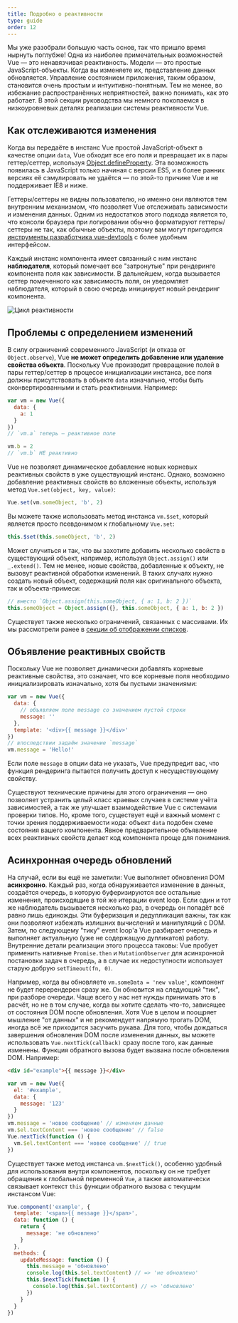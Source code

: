 ```yaml
---
title: Подробно о реактивности
type: guide
order: 12
---
```


Мы уже разобрали большую часть основ, так что пришло время нырнуть поглубже! Одна из наиболее примечательных возможностей Vue — это ненавязчивая реактивность. Модели — это простые JavaScript-объекты. Когда вы изменяете их, представление данных обновляется. Управление состоянием приложения, таким образом, становится очень простым и интуитивно-понятным. Тем не менее, во избежание распространённых неприятностей, важно понимать, как это работает. В этой секции руководства мы немного покопаемся в низкоуровневых деталях реализации системы реактивности Vue.

## Как отслеживаются изменения

Когда вы передаёте в инстанс Vue простой JavaScript-объект в качестве опции `data`, Vue обходит все его поля и превращает их в пары геттер/сеттер, используя [Object.defineProperty](https://developer.mozilla.org/en-US/docs/Web/JavaScript/Reference/Global_Objects/Object/defineProperty). Эта возможность появилась в JavaScript только начиная с версии ES5, и в более ранних версиях её сэмулировать не удаётся — по этой-то причине Vue и не поддерживает IE8 и ниже.

Геттеры/сеттеры не видны пользователю, но именно они являются тем внутренним механизмом, что позволяет Vue отслеживать зависимости и изменения данных. Одним из недостатков этого подхода является то, что консоли браузера при логировании обычно форматируют геттеры/сеттеры не так, как обычные объекты, поэтому вам могут пригодится [инструменты разработчика vue-devtools](https://github.com/vuejs/vue-devtools) с более удобным интерфейсом.

Каждый инстанс компонента имеет связанный с ним инстанс **наблюдателя**, который помечает все "затронутые" при рендеринге компонента поля как зависимости. В дальнейшем, когда вызывается сеттер помеченного как зависимость поля, он уведомляет наблюдателя, который в свою очередь инициирует новый рендеринг компонента.

![Цикл реактивности](/images/data.png)

## Проблемы с определением изменений

В силу ограничений современного JavaScript (и отказа от `Object.observe`), Vue **не может определить добавление или удаление свойства объекта**. Поскольку Vue производит превращение полей в пары геттер/сеттер в процессе инициализации инстанса, все поля должны присутствовать в объекте `data` изначально, чтобы быть сконвертированными и стать реактивными. Например:

``` js
var vm = new Vue({
  data: {
    a: 1
  }
})
// `vm.a` теперь — реактивное поле

vm.b = 2
// `vm.b` НЕ реактивно
```

Vue не позволяет динамическое добавление новых корневых реактивных свойств в уже существующий инстанс. Однако, возможно добавление реактивных свойств во вложенные объекты, используя метод `Vue.set(object, key, value)`:

``` js
Vue.set(vm.someObject, 'b', 2)
```

Вы можете также использовать метод инстанса `vm.$set`, который является просто псевдонимом к глобальному `Vue.set`:

``` js
this.$set(this.someObject, 'b', 2)
```

Может случиться и так, что вы захотите добавить несколько свойств в существующий объект, например, используя `Object.assign()` или `_.extend()`. Тем не менее, новые свойства, добавленные к объекту, не вызовут реактивной обработки изменений. В таких случаях нужно создать новый объект, содержащий поля как оригинального объекта, так и объекта-примеси:

``` js
// вместо `Object.assign(this.someObject, { a: 1, b: 2 })`
this.someObject = Object.assign({}, this.someObject, { a: 1, b: 2 })
```

Существует также несколько ограничений, связанных с массивами. Их мы рассмотрели ранее в [секции об отображении списков](list.html#Caveats).

## Объявление реактивных свойств

Поскольку Vue не позволяет динамически добавлять корневые реактивные свойства, это означает, что все корневые поля необходимо инициализировать изначально, хотя бы пустыми значениями:

``` js
var vm = new Vue({
  data: {
    // объявляем поле message со значением пустой строки
    message: ''
  },
  template: '<div>{{ message }}</div>'
})
// впоследствии задаём значение `message`
vm.message = 'Hello!'
```

Если поле `message` в опции data не указать, Vue предупредит вас, что функция рендеринга пытается получить доступ к несуществующему свойству.

Существуют технические причины для этого ограничения — оно позволяет устранить целый класс краевых случаев в системе учёта зависимостей, а так же улучшает взаимодействие Vue с системами проверки типов. Но, кроме того, существует ещё и важный момент с точки зрения поддерживаемости кода: объект `data` подобен схеме состояния вашего компонента. Явное предварительное объявление всех реактивных свойств делает код компонента проще для понимания.

## Асинхронная очередь обновлений

На случай, если вы ещё не заметили: Vue выполняет обновления DOM **асинхронно**. Каждый раз, когда обнаруживается изменение в данных, создаётся очередь, в которую буферизируются все остальные изменения, происходящие в той же итерации event loop. Если один и тот же наблюдатель вызывается несколько раз, в очередь он попадёт всё равно лишь единожды. Эти буферизация и дедупликация важны, так как они позволяют избежать излишних вычислений и манипуляций с DOM. Затем, по следующему "тику" event loop'а Vue разбирает очередь и выполняет актуальную (уже не содержащую дупликатов) работу. Внутренние детали реализации этого процесса таковы: Vue пробует применить нативные `Promise.then` и `MutationObserver` для асинхронной постановки задач в очередь, а в случае их недоступности использует старую добрую `setTimeout(fn, 0)`.

Например, когда вы обновляете `vm.someData = 'new value'`, компонент не будет перерендерен сразу же. Он обновится на следующий "тик", при разборе очереди. Чаще всего у нас нет нужды принимать это в расчёт, но не в том случае, когда вы хотите сделать что-то, зависящее от состояния DOM после обновления. Хотя Vue в целом и поощряет мышление "от данных" и не рекомендует напрямую трогать DOM, иногда всё же приходится засучить рукава. Для того, чтобы дождаться завершения обновления DOM после изменения данных, вы можете использовать `Vue.nextTick(callback)` сразу после того, как данные изменены. Функция обратного вызова будет вызвана после обновления DOM. Например:

``` html
<div id="example">{{ message }}</div>
```

``` js
var vm = new Vue({
  el: '#example',
  data: {
    message: '123'
  }
})
vm.message = 'новое сообщение' // изменяем данные
vm.$el.textContent === 'новое сообщение' // false
Vue.nextTick(function () {
  vm.$el.textContent === 'новое сообщение' // true
})
```

Существует также метод инстанса `vm.$nextTick()`, особенно удобный для использования внутри компонентов, поскольку он не требует обращения к глобальной переменной `Vue`, а также автоматически связывает контекст `this` функции обратного вызова с текущим инстансом Vue:

``` js
Vue.component('example', {
  template: '<span>{{ message }}</span>',
  data: function () {
    return {
      message: 'не обновлено'
    }
  },
  methods: {
    updateMessage: function () {
      this.message = 'обновлено'
      console.log(this.$el.textContent) // => 'не обновлено'
      this.$nextTick(function () {
        console.log(this.$el.textContent) // => 'обновлено'
      })
    }
  }
})
```
